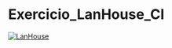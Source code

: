 # Exercicio_LanHouse_CI
[![LanHouse](https://github.com/G-ilian/Exercicio_LanHouse_CI/workflows/LanHouse.yml/badge.svg)](https://github.com/G-ilian/Exercicio_LanHouse_CI/actions)
